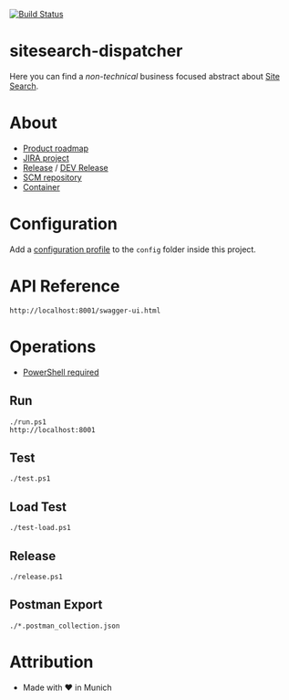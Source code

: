 [![Build Status](https://travis-ci.org/intrafind/if-sitesearch.svg)](https://travis-ci.org/intrafind/if-sitesearch)


sitesearch-dispatcher
=
Here you can find a *non-technical* business focused abstract about [Site Search](http://if-wiki:8090/pages/viewpage.action?pageId=14714226).

# About

* [Product roadmap](http://if-wiki:8090/pages/viewpage.action?pageId=14714226)
* [JIRA project](http://jira/projects/SITESEARCH)
* [Release](https://sitesearch.cloud) / [DEV Release](https://dev.sitesearch.cloud)
* [SCM repository](http://ml-if-git/sitesearch/if-sitesearch)
* [Container](http://ml-if-git/sitesearch/docker-container)
    
# Configuration

Add a [configuration profile](https://docs.spring.io/spring-boot/docs/current/reference/html/boot-features-external-config.html#boot-features-external-config-profile-specific-properties) 
to the `config` folder inside this project.

# API Reference

    http://localhost:8001/swagger-ui.html

# Operations

* [PowerShell required](https://github.com/PowerShell/PowerShell)

## Run 
    ./run.ps1
    http://localhost:8001
    
## Test
    ./test.ps1

## Load Test
    ./test-load.ps1

## Release
    ./release.ps1
    
## Postman Export
    ./*.postman_collection.json
    
# Attribution
* Made with ♥ in Munich